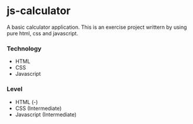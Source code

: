 # js-calculator

A basic calculator application. This is an exercise project writtern by using pure html, css and javascript.

### Technology
- HTML
- CSS
- Javascript

### Level
- HTML (-)
- CSS (Intermediate)
- Javascript (Intermediate)